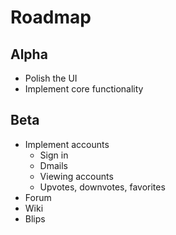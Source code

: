 # Roadmap

## Alpha
- Polish the UI
- Implement core functionality

## Beta
- Implement accounts
  - Sign in
  - Dmails
  - Viewing accounts
  - Upvotes, downvotes, favorites
- Forum
- Wiki
- Blips
